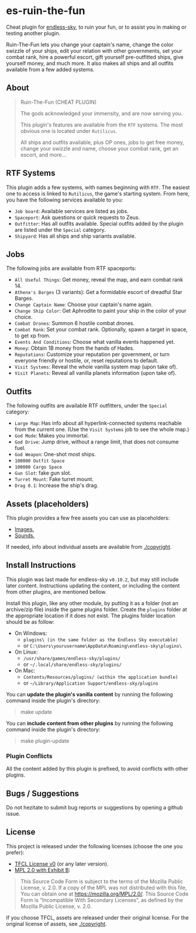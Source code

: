 # es-ruin-the-fun

Cheat plugin for [endless-sky](https://github.com/endless-sky/endless-sky), to ruin your fun, or to assist you in making or testing another plugin.

Ruin-The-Fun lets you change your captain's name, change the color swizzle of your ships, edit your relation with other governments, set your combat rank, hire a powerful escort, gift yourself pre-outfitted ships, give yourself money, and much more. It also makes all ships and all outfits available from a few added systems.



## About

> Ruin-The-Fun (CHEAT PLUGIN)
>
>   The gods acknowledged your immensity, and are now serving you.
>
>   This plugin's features are available from the `RTF` systems. The most obvious one is located under `Rutilicus`.
>
>   All ships and outfits available, plus OP ones, jobs to get free money, change your swizzle and name, choose your combat rank, get an escort, and more...




## RTF Systems

This plugin adds a few systems, with names beginning with `RTF`. The easiest one to access is linked to `Rutilicus`, the game's starting system. From here, you have the following services available to you:
 - `Job board`: Available services are listed as jobs.
 - `Spaceport`: Ask questions or quick requests to Zeus.
 - `Outfitter`: Has all outfits available. Special outfits added by the plugin are listed under the `Special` category.
 - `Shipyard`: Has all ships and ship variants available.



## Jobs

The following jobs are available from RTF spaceports:

- `All Useful Things`: Get money, reveal the map, and earn combat rank 14.
- `Athena's Barges` (3 variants): Get a formidable escort of dreadful Star Barges.
- `Change Captain Name`: Choose your captain's name again.
- `Change Ship Color`: Get Aphrodite to paint your ship in the color of your choice.
- `Combat Drones`: Summon 6 hostile combat drones.
- `Combat Rank`: Set your combat rank. Optionally, spawn a target in space, to get xp from.
- `Events And Conditions`: Choose what vanilla events happened yet.
- `Money`: Obtain 1B money from the hands of Hades.
- `Reputations`: Customize your reputation per government, or turn everyone friendly or hostile, or, reset reputations to default.
- `Visit Systems`: Reveal the whole vanilla system map (upon take of).
- `Visit Planets`: Reveal all vanilla planets information (upon take of).



## Outfits

The following outfits are available RTF outfitters, under the `Special` category:

- `Large Map`: Has info about all hyperlink-connected systems reachable from the current one. (Use the `Visit Systems` job to see the whole map.)
- `God Mode`: Makes you immortal.
- `God Drive`: Jump drive, without a range limit, that does not consume fuel.
- `God Weapon`: One-shot most ships.
- `100000 Outfit Space`
- `100000 Cargo Space`
- `Gun Slot`: fake gun slot.
- `Turret Mount`: Fake turret mount.
- `Drag 0.1`: Increase the ship's drag.



## Assets (placeholders)

This plugin provides a few free assets you can use as placeholders:
 - [Images.](./images/placeholder/)
 - [Sounds.](./sounds/placeholder/)

If needed, info about individual assets are available from [./copyright](./copyright).



## Install Instructions

This plugin was last made for endless-sky `v0.10.2`, but may still include later content. Instructions updating the content, or including the content from other plugins, are mentioned bellow.

Install this plugin, like any other module, by putting it as a folder (not an archive/zip file) inside the game plugins folder.
Create the `plugins` folder at the appropriate location if it does not exist.
The plugins folder location should be as follow:
- On Windows:
  - `plugins\ (in the same folder as the Endless Sky executable)`
  - or `C:\Users\yourusername\AppData\Roaming\endless-sky\plugins\`
- On Linux:
  - `/usr/share/games/endless-sky/plugins/`
  - or `~/.local/share/endless-sky/plugins/`
- On Mac:
  - `Contents/Resources/plugins/ (within the application bundle)`
  - or `~/Library/Application Support/endless-sky/plugins`

You can **update the plugin's vanilla content** by running the following command inside the plugin's directory:
> make update

You can **include content from other plugins** by running the following command inside the plugin's directory:
> make plugin-update



### Plugin Conflicts

All the content added by this plugin is prefixed, to avoid conflicts with other plugins.



## Bugs / Suggestions

Do not hezitate to submit bug reports or suggestions by opening a github issue.



## License

This project is released under the following licenses (choose the one you prefer):
 - [TFCL License v0](./LICENSE.md) (or any later version).
 - [MPL 2.0 with Exhibit B](./https://mozilla.org/MPL/2.0/):
 > This Source Code Form is subject to the terms of the Mozilla Public License, v. 2.0. If a copy of the MPL was not distributed with this file, You can obtain one at https://mozilla.org/MPL/2.0/.
 > This Source Code Form is “Incompatible With Secondary Licenses”, as defined by the Mozilla Public License, v. 2.0.

If you choose TFCL, assets are released under their original license. For the original license of assets, see [./copyright](./copyright).
